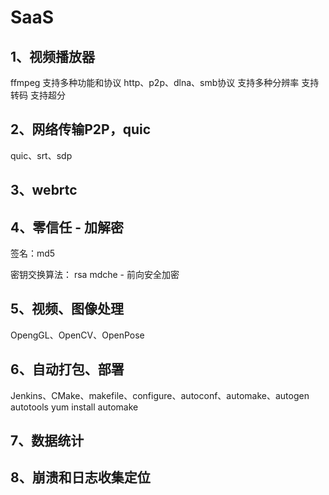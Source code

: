 # SaaS
## 1、视频播放器
ffmpeg
支持多种功能和协议
http、p2p、dlna、smb协议
支持多种分辨率
支持转码
支持超分

## 2、网络传输P2P，quic
quic、srt、sdp

## 3、webrtc

## 4、零信任 - 加解密
签名：md5

密钥交换算法：
rsa
mdche - 前向安全加密

## 5、视频、图像处理
OpengGL、OpenCV、OpenPose

## 6、自动打包、部署
Jenkins、CMake、makefile、configure、autoconf、automake、autogen
autotools
yum install automake

## 7、数据统计

## 8、崩溃和日志收集定位
